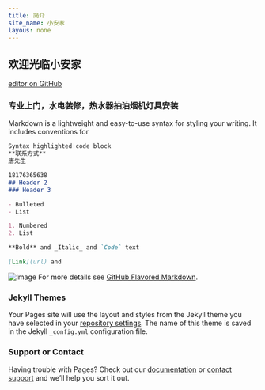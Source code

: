 ```yaml
---
title: 简介
site_name: 小安家
layous: none
---
```

## 欢迎光临小安家

[editor on GitHub](https://github.com/tmr-github/settled_mini/edit/gh-pages/index.md)

### 专业上门，水电装修，热水器抽油烟机灯具安装

Markdown is a lightweight and easy-to-use syntax for styling your writing. It includes conventions for

```markdown
Syntax highlighted code block
**联系方式**
唐先生

18176365638
## Header 2
### Header 3

- Bulleted
- List

1. Numbered
2. List

**Bold** and _Italic_ and `Code` text

[Link](url) and 
```
![Image](http://imgs.bzw315.com/uploadfiles/image/2017/2/17/201702170949019024.jpg)
For more details see [GitHub Flavored Markdown](https://guides.github.com/features/mastering-markdown/).

### Jekyll Themes

Your Pages site will use the layout and styles from the Jekyll theme you have selected in your [repository settings](https://github.com/tmr-github/settled_mini/settings). The name of this theme is saved in the Jekyll `_config.yml` configuration file.

### Support or Contact

Having trouble with Pages? Check out our [documentation](https://docs.github.com/categories/github-pages-basics/) or [contact support](https://github.com/contact) and we’ll help you sort it out.
